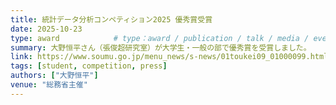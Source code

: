 ```yaml
---
title: 統計データ分析コンペティション2025 優秀賞受賞
date: 2025-10-23
type: award            # type：award / publication / talk / media / event ...
summary: 大野恒平さん（張俊超研究室）が大学生・一般の部で優秀賞を受賞しました。
link: https://www.soumu.go.jp/menu_news/s-news/01toukei09_01000099.html
tags: [student, competition, press]
authors: ["大野恒平"]  
venue: "総務省主催"  
---
```

